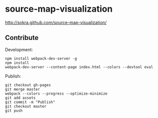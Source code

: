 # source-map-visualization

http://sokra.github.com/source-map-visualization/

## Contribute

Development:

``` text
npm install webpack-dev-server -g
npm install
webpack-dev-server --content-page index.html --colors --devtool eval
```

Publish:

``` text
git checkout gh-pages
git merge master
webpack --colors --progress --optimize-minimize
git add assets
git commit -m "Publish"
git checkout master
git push
```